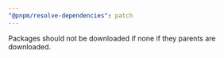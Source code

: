 ```yaml
---
"@pnpm/resolve-dependencies": patch
---
```


Packages should not be downloaded if none if they parents are downloaded.
